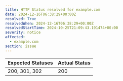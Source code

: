 ```yaml
---
title: HTTP Status resolved for example.com
date: 2024-12-16T06:38:29+00:00Z
resolved: True
resolvedWhen: 2024-12-16T06:38:29+00:00Z
resolvedStartTime: 2024-10-25T21:09:43.191474+00:00
severity: notice
affected:
  - example.com
section: issue
---
```


| Expected Statuses | Actual Status  |
|-------------------|----------------|
| 200, 301, 302 | 200 |
